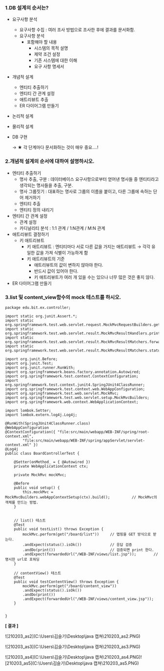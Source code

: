 ### 1.DB 설계의 순서는?

- 요구사항 분석

  - 요구사항 수집 : 여러 조사 방법으로 조사한 후에 결과를 문서화함.
  - 요구사항 분석
    - 포함해야 할 내용
      - 시스템의 목적 설명
      - 제약 조건 설정
      - 기존 시스템에 대한 이해
      - 요구 사항 명세서

- 개념적 설계

  - 엔티티 추출하기
  - 엔티티 간 관계 설정
  - 애트리뷰트 추출
  - ER 다이어그램 만들기

- 논리적 설계

- 물리적 설계

- DB 구현

  → ★ 각 단계마다 문서화하는 것이 매우 중요....!

  

### 2.개념적 설계의 순서에 대하여 설명하시오.

- 엔티티 추출하기
  - 명사 추출, 구분 :  데이터베이스 요구사항으로부터 얻어낸 명사들 중  엔티티라고 생각되는 명사들을 추출, 구분.
  - 명사 그룹짓기 : 대표하는 명사로 그룹의 이름을 붙이고, 다른 그룹에 속하는 단어 제거하기
  - 엔티티 추출
  - 엔티티 정의 내리기
- 엔티티 간 관계 설정
  - 관계 설정
  - 카디널리티 분석 : 1:1 관계 / 1:N관계 / M:N 관계 
- 애트리뷰트 결정하기
  - 키 애트리뷰트
    - 키 애트리뷰트 : 엔티티마다 서로 다른 값을 가지는 애트리뷰트 → 각각 유일한 값을 가져 식별이 가능하게 함
    - 키 애트리뷰트의 기준
      - 애트리뷰트의 값이 변하지 않아야 한다.
      - 반드시 값이 있어야 한다.
      - 키 애트리뷰트가 여러 개 있을 수는 있으나 너무 많은 것은 좋지 않다.
- ER 다이어그램 만들기



### 3.list 및 content_view함수의 mock 테스트를 하시오.

```
package edu.bit.ex.controller;

import static org.junit.Assert.*;
import static org.springframework.test.web.servlet.request.MockMvcRequestBuilders.get;
import static org.springframework.test.web.servlet.result.MockMvcResultHandlers.print;
import static org.springframework.test.web.servlet.result.MockMvcResultMatchers.forwardedUrl;
import static org.springframework.test.web.servlet.result.MockMvcResultMatchers.status;

import org.junit.Before;
import org.junit.Test;
import org.junit.runner.RunWith;
import org.springframework.beans.factory.annotation.Autowired;
import org.springframework.test.context.ContextConfiguration;
import org.springframework.test.context.junit4.SpringJUnit4ClassRunner;
import org.springframework.test.context.web.WebAppConfiguration;
import org.springframework.test.web.servlet.MockMvc;
import org.springframework.test.web.servlet.setup.MockMvcBuilders;
import org.springframework.web.context.WebApplicationContext;

import lombok.Setter;
import lombok.extern.log4j.Log4j;

@RunWith(SpringJUnit4ClassRunner.class)
@WebAppConfiguration
@ContextConfiguration({ "file:src/main/webapp/WEB-INF/spring/root-context.xml",
		"file:src/main/webapp/WEB-INF/spring/appServlet/servlet-context.xml" })
@Log4j
public class BoardControllerTest {

	@Setter(onMethod_ = { @Autowired })				
	private WebApplicationContext ctx; 				

	private MockMvc mockMvc; 						

	@Before									 
	public void setup() {
		this.mockMvc = MockMvcBuilders.webAppContextSetup(ctx).build();			 // MockMvc의 객체를 만드는 방법.
	}

	
	// list() 테스트
	@Test
	public void testList() throws Exception {
		mockMvc.perform(get("/board/list"))		// 맵핑을 GET 방식으로 받는다.
		.andExpect(status().isOk())				// 응답 검증
		.andDo(print())							// 검증되면 print 한다.
		.andExpect(forwardedUrl("/WEB-INF/views/list.jsp"));		// 명시한 url로 포워딩
	}
	
	// contentView() 테스트
	@Test
	public void testContentView() throws Exception {
		mockMvc.perform(get("/board/content_view"))		
		.andExpect(status().isOk())						
		.andDo(print())									
		.andExpect(forwardedUrl("/WEB-INF/views/content_view.jsp"));
	}


}

```

**[ 결과 ]**

 ![210203_as2](C:\Users\김슬기\Desktop\java 캡쳐\210203_as2.PNG)

![210203_as3](C:\Users\김슬기\Desktop\java 캡쳐\210203_as3.PNG)

![210203_as4](C:\Users\김슬기\Desktop\java 캡쳐\210203_as4.PNG)![210203_as5](C:\Users\김슬기\Desktop\java 캡쳐\210203_as5.PNG)